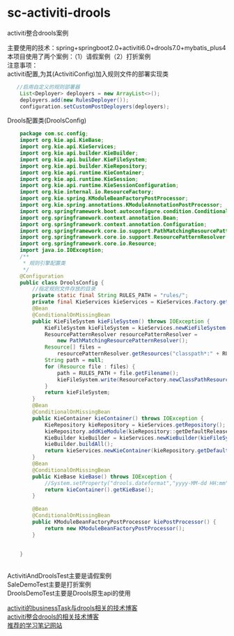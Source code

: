 # sc-activiti-drools
activiti整合drools案例

主要使用的技术：spring+springboot2.0+activiti6.0+drools7.0+mybatis_plus4
<br />
本项目使用了两个案例：（1）请假案例（2）打折案例
<br />
注意事项：
<br />
activiti配置,为其(ActivitiConfig)加入规则文件的部署实现类
```java
   //启用自定义的规则部署器
    List<Deployer> deployers = new ArrayList<>();
    deployers.add(new RulesDeployer());
    configuration.setCustomPostDeployers(deployers);
```
Drools配置类(DroolsConfig)
```java
    package com.sc.config;
    import org.kie.api.KieBase;
    import org.kie.api.KieServices;
    import org.kie.api.builder.KieBuilder;
    import org.kie.api.builder.KieFileSystem;
    import org.kie.api.builder.KieRepository;
    import org.kie.api.runtime.KieContainer;
    import org.kie.api.runtime.KieSession;
    import org.kie.api.runtime.KieSessionConfiguration;
    import org.kie.internal.io.ResourceFactory;
    import org.kie.spring.KModuleBeanFactoryPostProcessor;
    import org.kie.spring.annotations.KModuleAnnotationPostProcessor;
    import org.springframework.boot.autoconfigure.condition.ConditionalOnMissingBean;
    import org.springframework.context.annotation.Bean;
    import org.springframework.context.annotation.Configuration;
    import org.springframework.core.io.support.PathMatchingResourcePatternResolver;
    import org.springframework.core.io.support.ResourcePatternResolver;
    import org.springframework.core.io.Resource;
    import java.io.IOException;
    /**
     * 规则引擎配置类
     */
    @Configuration
    public class DroolsConfig {
        //指定规则文件存放的目录
        private static final String RULES_PATH = "rules/";
        private final KieServices kieServices = KieServices.Factory.get();
        @Bean
        @ConditionalOnMissingBean
        public KieFileSystem kieFileSystem() throws IOException {
            KieFileSystem kieFileSystem = kieServices.newKieFileSystem();
            ResourcePatternResolver resourcePatternResolver = 
                new PathMatchingResourcePatternResolver();
            Resource[] files = 
                resourcePatternResolver.getResources("classpath*:" + RULES_PATH + "*.*");
            String path = null;
            for (Resource file : files) {
                path = RULES_PATH + file.getFilename();
                kieFileSystem.write(ResourceFactory.newClassPathResource(path, "UTF-8"));
            }
            return kieFileSystem;
        }
        @Bean
        @ConditionalOnMissingBean
        public KieContainer kieContainer() throws IOException {
            KieRepository kieRepository = kieServices.getRepository();
            kieRepository.addKieModule(kieRepository::getDefaultReleaseId);
            KieBuilder kieBuilder = kieServices.newKieBuilder(kieFileSystem());
            kieBuilder.buildAll();
            return kieServices.newKieContainer(kieRepository.getDefaultReleaseId());
        }
        @Bean
        @ConditionalOnMissingBean
        public KieBase kieBase() throws IOException {
            //System.setProperty("drools.dateformat","yyyy-MM-dd HH:mm");
            return kieContainer().getKieBase();
        }
    
        @Bean
        @ConditionalOnMissingBean
        public KModuleBeanFactoryPostProcessor kiePostProcessor() {
            return new KModuleBeanFactoryPostProcessor();
        }
    
    
    }
```
<br />
ActivitiAndDroolsTest主要是请假案例
<br />
SaleDemoTest主要是打折案例
<br />
DroolsDemoTest主要是Drools原生api的使用
<br />

[activiti的businessTask与drools相关的技术博客](https://www.cnblogs.com/dengjiahai/p/7051288.html)
<br />
[activiti整合drools的相关技术博客](https://blog.csdn.net/boxiong86/article/details/78618250)
<br />
[推荐的学习笔记网站](https://happysnail.cn/#/./docs/Drools)



